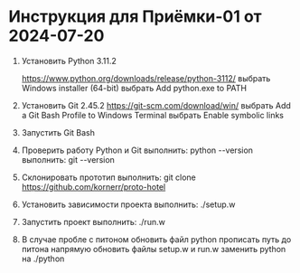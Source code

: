# Инструкция для Приёмки-01 от 2024-07-20

1. Установить Python 3.11.2

    https://www.python.org/downloads/release/python-3112/
    выбрать Windows installer (64-bit)
    выбрать Add python.exe to PATH

2. Установить Git 2.45.2
    https://git-scm.com/download/win/
    выбрать Add a Git Bash Profile to Windows Terminal
    выбрать Enable symbolic links
3. Запустить Git Bash
4. Проверить работу Python и Git
    выполнить: python --version
    выполнить: git --version
5. Склонировать прототип
    выполнить: git clone https://github.com/kornerr/proto-hotel
6. Установить зависимости проекта
    выполнить: ./setup.w
7. Запустить проект 
    выполнить: ./run.w
8. В случае пробле с питоном
    обновить файл python
        прописать путь до питона напрямую
    обновить файлы setup.w и run.w
        заменить python на ./python
